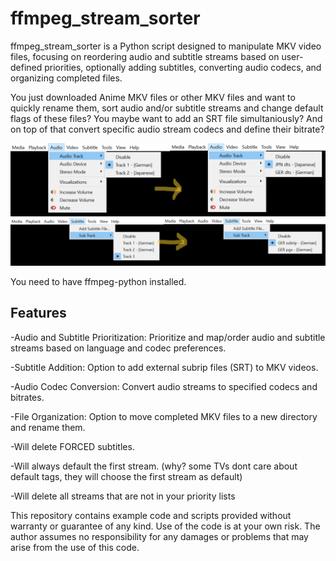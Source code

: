 # ffmpeg_stream_sorter

ffmpeg_stream_sorter is a Python script designed to manipulate MKV video files, focusing on reordering audio and subtitle streams based on user-defined priorities, optionally adding subtitles, converting audio codecs, and organizing completed files.

You just downloaded Anime MKV files or other MKV files and want to quickly rename them, sort audio and/or subtitle streams and change default flags of these files? You maybe want to add an SRT file simultaniously? And on top of that convert specific audio stream codecs and define their bitrate? 

![Example - Audio streams got renamed and resorted](example_audio_streams.png)
![Example - Subtitle streams got renamed and resorted, SRT was added and Forced Subs got deleted](example_subtitle_streams.png)

You need to have ffmpeg-python installed.

## Features

-Audio and Subtitle Prioritization: Prioritize and map/order audio and subtitle streams based on language and codec preferences.

-Subtitle Addition: Option to add external subrip files (SRT) to MKV videos.

-Audio Codec Conversion: Convert audio streams to specified codecs and bitrates.

-File Organization: Option to move completed MKV files to a new directory and rename them.

-Will delete FORCED subtitles.

-Will always default the first stream. (why? some TVs dont care about default tags, they will choose the first stream as default)

-Will delete all streams that are not in your priority lists









This repository contains example code and scripts provided without warranty or guarantee of any kind. Use of the code is at your own risk. The author assumes no responsibility for any damages or problems that may arise from the use of this code.


